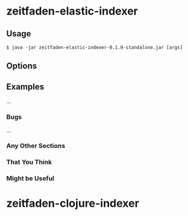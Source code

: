 # zeitfaden-elastic-indexer



## Usage

    $ java -jar zeitfaden-elastic-indexer-0.1.0-standalone.jar [args]

## Options


## Examples

...

### Bugs

...

### Any Other Sections
### That You Think
### Might be Useful

zeitfaden-clojure-indexer
=========================
